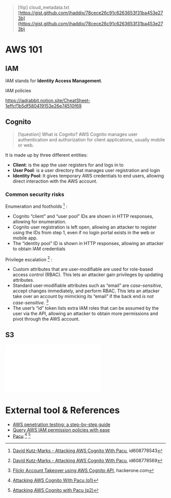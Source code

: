 >[!tip] cloud_metadata.txt
>[https://gist.github.com/jhaddix/78cece26c91c6263653f31ba453e273b](https://gist.github.com/jhaddix/78cece26c91c6263653f31ba453e273b)

# AWS 101

## IAM

IAM stands for **Identity Access Management**. 

IAM policies


https://iadrabbit.notion.site/CheatSheet-1effcf1b5df580419153e26e74510f69

## Cognito

>[!question] What is Cognito?
>AWS Cognito manages user authentication and authorization for client applications, usually mobile or web. 

It is made up by three different entities:

- **Client**: is the app the user registers for and logs in to
- **User Pool**: is a user directory that manages user registration and login
- **Identity Pool**: It gives temporary AWS credentials to end users, allowing direct interaction with the AWS account.

### Common security risks

Enumeration and footholds [^enum] :
- Cognito “client” and “user pool” IDs are shown in HTTP responses, allowing for enumeration.  
- Cognito user registration is left open, allowing an attacker to register using the IDs from step 1, even if no login portal exists in the web or mobile app.  
- The “identity pool” ID is shown in HTTP responses, allowing an attacker to obtain IAM credentials

Privilege escalation [^privesc] :
- Custom attributes that are user-modifiable are used for role-based access control (RBAC). This lets an attacker gain privileges by updating attributes.  
- Standard user-modifiable attributes such as “email” are _case-sensitive_, accept changes immediately, and perform RBAC. This lets an attacker take over an account by mimicking its “email” if the back end _is not case-sensitive_. [^report]
- The user’s “id” token lists extra IAM roles that can be assumed by the user via the API, allowing an attacker to obtain more permissions and pivot through the AWS account.

[^enum]: [David Kutz-Marks - Attacking AWS Cognito With Pacu](../../Readwise/Articles/David%20Kutz-Marks%20-%20Attacking%20AWS%20Cognito%20With%20Pacu.md#^2fe305), id608778543
[^privesc]: [David Kutz-Marks - Attacking AWS Cognito With Pacu](../../Readwise/Articles/David%20Kutz-Marks%20-%20Attacking%20AWS%20Cognito%20With%20Pacu.md#^fae561), id608778569
[^report]: [Flickr Account Takeover using AWS Cognito API](https://hackerone.com/reports/1342088), hackerone.com

## S3

![Amazon S3](../../Readwise/Articles/Benjamin%20Harris%20-%208%20Million%20Requests%20Later,%20We%20Made%20the%20SolarWinds%20Supply%20Chain%20Attack%20Look%20Amateur.md#Amazon%20S3)


# External tool & References

- [AWS penetration testing: a step-by-step guide](https://www.hackthebox.com/blog/aws-pentesting-guide)
- [Query AWS IAM permission policies with ease](https://rhinosecuritylabs.com/aws/iamactionhunter-aws-iam-permissions/)
- [Pacu](https://github.com/RhinoSecurityLabs/pacu) [^pacu] [^pacu-2]

[^pacu]: [Attacking AWS Cognito With Pacu (p1)](https://rhinosecuritylabs.com/aws/attacking-aws-cognito-with-pacu-p1/)
[^pacu-2]: [Attacking AWS Cognito with Pacu (p2)](https://rhinosecuritylabs.com/aws/attacking-aws-cognito-with-pacu-p2/)